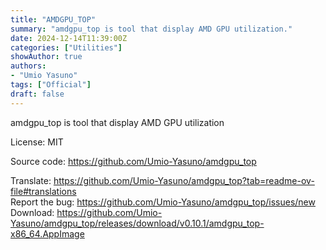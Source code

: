 ```yaml
---
title: "AMDGPU_TOP"
summary: "amdgpu_top is tool that display AMD GPU utilization."
date: 2024-12-14T11:39:00Z
categories: ["Utilities"]
showAuthor: true
authors:
- "Umio Yasuno"
tags: ["Official"]
draft: false
---
```


amdgpu_top is tool that display AMD GPU utilization

License: MIT  

Source code: <https://github.com/Umio-Yasuno/amdgpu_top>

Translate: <https://github.com/Umio-Yasuno/amdgpu_top?tab=readme-ov-file#translations>  
Report the bug: <https://github.com/Umio-Yasuno/amdgpu_top/issues/new>  
Download: <https://github.com/Umio-Yasuno/amdgpu_top/releases/download/v0.10.1/amdgpu_top-x86_64.AppImage>
